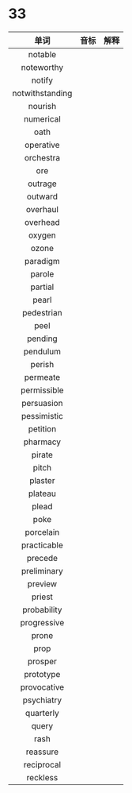 # 33

|      单词       | 音标 | 解释 |
| :-------------: | :--: | :--: |
|     notable     |      |      |
|   noteworthy    |      |      |
|     notify      |      |      |
| notwithstanding |      |      |
|     nourish     |      |      |
|    numerical    |      |      |
|      oath       |      |      |
|    operative    |      |      |
|    orchestra    |      |      |
|       ore       |      |      |
|     outrage     |      |      |
|     outward     |      |      |
|    overhaul     |      |      |
|    overhead     |      |      |
|     oxygen      |      |      |
|      ozone      |      |      |
|    paradigm     |      |      |
|     parole      |      |      |
|     partial     |      |      |
|      pearl      |      |      |
|   pedestrian    |      |      |
|      peel       |      |      |
|     pending     |      |      |
|    pendulum     |      |      |
|     perish      |      |      |
|    permeate     |      |      |
|   permissible   |      |      |
|   persuasion    |      |      |
|   pessimistic   |      |      |
|    petition     |      |      |
|    pharmacy     |      |      |
|     pirate      |      |      |
|      pitch      |      |      |
|     plaster     |      |      |
|     plateau     |      |      |
|      plead      |      |      |
|      poke       |      |      |
|    porcelain    |      |      |
|   practicable   |      |      |
|     precede     |      |      |
|   preliminary   |      |      |
|     preview     |      |      |
|     priest      |      |      |
|   probability   |      |      |
|   progressive   |      |      |
|      prone      |      |      |
|      prop       |      |      |
|     prosper     |      |      |
|    prototype    |      |      |
|   provocative   |      |      |
|   psychiatry    |      |      |
|    quarterly    |      |      |
|      query      |      |      |
|      rash       |      |      |
|    reassure     |      |      |
|   reciprocal    |      |      |
|    reckless     |      |      |